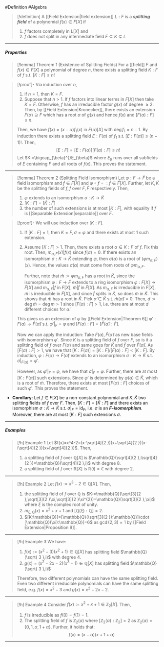 #Definition #Algebra 

> [!definition] 
> A [[Field Extension|field extension]] $L:F$ is a ***splitting field*** of a polynomial $f(x)\in F[X]$ if 
> 1. $f$ factors completely in $L[X]$ and 
> 2. $f$ does not split in any intermediate field $F\subseteq K\subsetneq L$
---
##### Properties
> [!lemma] Theorem 1 (Existence of Splitting Fields)
> For a [[field]] $F$ and $f(x)\in F[X]$ a polynomial of degree $n$, there exists a splitting field $K:F$ of $f$ s.t. $[K:F]\leq n!$

> [!proof]-
> Via induction over $n$, 
> 1. if $n=1$, then $K=F$. 
> 2. Suppose that $n>1$. If $f$ factors into linear terms in $F[X]$ then take $K=F$. Otherwise, $f$ has an irreducible factor $g(x)$ of degree $\geq 2$. Then, by [[Field Extension|Kronecker]], there exists an extension $F(\alpha)\supseteq F$ which has a root $\alpha$ of $g(x)$ and hence $f(x)$ and $[F(\alpha):F]\leq n$.
> 
> 	Then, we have $f(x)=(x-\alpha)f_{1}(x)$ in $F(\alpha)[X]$ with $\deg f_{1}=n-1$. By induction there exists a splitting field $E:F(\alpha)$ of $f_{1}$ s.t. $[E:F(\alpha)]\leq (n-1)!$. Then, $$[E:F]=[E:F(\alpha)][F(\alpha):F]\leq n!$$Let $K:=\bigcap_{\beta}^{}E_{\beta}$ where $E_{\beta}$ runs over all subfields of $E$ containing $F$ and all roots of $f(x)$. This proves the statement.
---
> [!lemma] Theorem 2 (Splitting Field Isomorphism)
> Let $\varphi:F\to \tilde{F}$ be a field isomorphism and $f\in F[X]$ and $\varphi \circ f=:\tilde{f}\in \tilde{F}[X]$. Further, let $K,\tilde{K}$ be the splitting fields of $f,\tilde{f}$ over $F,\tilde{F}$ respectively. Then, 
> 1. $\varphi$ extends to an isomorphism $\sigma:K\to \tilde{K}$
> 2. $[K:F]=[\tilde{K}:\tilde{F}]$
> 3. the number of such extensions is at most $[K:F]$, with equality if $f$ is [[Separable Extension|separable]] over $F$.

> [!proof]-
> We will use induction over $[K:F]$. 
> 1. If $[K:F]=1$, then $K=F,\sigma=\varphi$ and there exists at most 1 such extension. 
> 2. Assume $[K:F]>1$. Then, there exists a root $\alpha\in K : F$ of $f$. Fix this root. Then, $m_{\alpha,F}(x)|f(x)$ since $f(\alpha)=0$. If there exists an isomorphism $\sigma:K\to \tilde{K}$ extending $\varphi$, then $\sigma(\alpha)$ is a root of $(\varphi m_{\alpha,F})(x)$. Hence, the values $\sigma(\alpha)$ must come from roots of $\varphi m_{\alpha,F}$. 
>    
>    Further, note that $\tilde{m}:=\varphi m_{\alpha,F}$ has a root in $\tilde{K}$, since the isomorphism $\varphi:F\to \tilde{F}$ extends to a ring isomorphism $\varphi:F[X]\to \tilde{F}[X]$ and $m_{\alpha,F}|f$ in $F[X]$, $\tilde{m}|\tilde{f}$ in $\tilde{F}[X]$. As $m_{\alpha,F}$ is irreducible in $F[X]$, $\tilde{m}$ is irreducible in $\tilde{F}[X]$, and since $\tilde{f}$ splits in $\tilde{K}$, so does $\tilde{m}$ in $\tilde{K}$. This shows that $\tilde{m}$ has a root in $\tilde{K}$. Pick $\tilde{\alpha}\in \tilde{K}$ s.t. $\tilde{m}(\tilde{\alpha})=0$. Then, $d:=\deg \tilde{m}=\deg m>1$ since $[F(\alpha):F]>1$, i.e. there are at most $d$ different choices for $\tilde{\alpha}$. 
> 
> 	This gives us an extension of $\varphi$ by [[Field Extension|Theorem 6]] $\varphi':F(\alpha)\to \tilde{F}(\tilde{\alpha})$ s.t. $\varphi'|_{F}=\varphi$ and $[F(\alpha):F]=[\tilde{F}(\tilde{\alpha}):\tilde{F}]$.
> 
> 	Now we can apply the induction: Take $F(\alpha),\tilde{F}(\tilde{\alpha})$ as new base fields with isomorphism $\varphi'$. Since $K$ is a splitting field of $f$ over $F$, so is it a splitting field of $f$ over $F(\alpha)$ and same goes for $\tilde{K}$ and $\tilde{f}$ over $\tilde{F}(\tilde{\alpha})$. As $[F(\alpha):F]>1$, we have that $[K:F(\alpha)]=[K:F] /[F(\alpha):F]<[K:F]$. By induction, $\varphi:F(\alpha)\to \tilde{F}(\tilde{\alpha})$ extends to an isomorphism $\sigma:K\to \tilde{K}$ s.t. $\sigma|_{F(\alpha)}=\varphi'$.
> 
> 	However, as $\varphi'|_{F}=\varphi$, we have that $\sigma|_{F}=\varphi$. Further, there are at most $[K:F(\alpha)]$ such extensions. Since $\varphi'$ is determined by $\varphi(\alpha)\in \tilde{K}$, which is a root of $\tilde{m}$. Therefore, there exists at most $[F(\alpha):F]$ choices of such $\varphi'$. This proves the statement.
> 
- **Corollary**: Let $f\in F[X]$ be a non-constant polynomial and $K,\tilde{K}$ two splitting fields of $f$ over $F$. Then, $[K:F]=[\tilde{K}:F]$ and there exists an isomorphism $\sigma:K\to \tilde{K}$ s.t. $\sigma|_{F}=\text{id}_{F}$, i.e. $\sigma$ is an ***$F$-isomorphism***. Moreover, there are at most $[K:F]$ such extensions $\sigma$.
---
##### Examples
> [!h] Example 1
> Let $f(x)=x^4-2=(x-\sqrt[4]{2  })(x+\sqrt[4]{2  })(x-i\sqrt[4]{2  })(x+i\sqrt[4]{2  })$. Then, 
> 1. a splitting field of $f$ over $\mathbb{Q}[X]$ is $\mathbb{Q}(\sqrt[4]{2  },i\sqrt[4]{2  })=\mathbb{Q}(\sqrt[4]{2  },i)$ with degree 8.
> 2. a splitting field of $f$ over $\mathbb{R}[X]$ is $\mathbb{R}(i)=\mathbb{C}$ with degree 2.
---
> [!h] Example 2
> Let $f(x):=x^3-2\in \mathbb{Q}[X]$. Then, 
> 1. the splitting field of $f$ over $\mathbb{Q}$ is $K:=\mathbb{Q}(\sqrt[3]{2  },\sqrt[3]{2  }\xi,\sqrt[3]{2  }\xi^{2})=\mathbb{Q}(\sqrt[3]{2  },\xi)$ where $\xi$ is the complex root of unity. 
> 2. $m_{\xi,\mathbb{Q}}(x)=x^2+x+1$ and $[\mathbb{Q}(\xi):\mathbb{Q}]=2$.
> 3. $[K:\mathbb{Q}]=[\mathbb{Q}(\sqrt[3]{2  }):\mathbb{Q}]\cdot [\mathbb{Q}(\xi):\mathbb{Q}]=6$ as $\gcd(2,3)=1$ by [[Field Extension|Proposition 9]].
---
> [!h] Example 3
> We have:
> 1. $f(x):=(x^{2}-3)(x^{2}+1)\in \mathbb{Q}[X]$ has splitting field $\mathbb{Q}(\sqrt{ 3 },i)$ with degree 4.
> 2. $g(x)=(x^{2}-2x-2)(x^{3}+1)\in \mathbb{Q}[X]$ has splitting field $\mathbb{Q}(\sqrt{ 3 },i)$
>    
>  Therefore, two different polynomials can have the same splitting field. Even two different irreducible polynomials can have the same splitting field, e.g. $f(x)=x^{2}-3$ and $g(x)=x^{2}-2x-2$.
---
> [!h] Example 4
> Consider $f(x):=x^{2}+x+1\in \mathbb{Z}_{2}[X]$. Then, 
> 1. $f$ is irreducible as $f(0)=f(1)=1$. 
> 2. The splitting field of $f$ is $\mathbb{Z}_{2}(\alpha)$ where $[\mathbb{Z}_{2}(\alpha):\mathbb{Z}_{2}]=2$ as $\mathbb{Z}_{2}(\alpha)=\{ 0,1,\alpha,1+\alpha \}$. Further, it holds that: $$f(x)=(x-\alpha)(x+1+\alpha)$$

---
